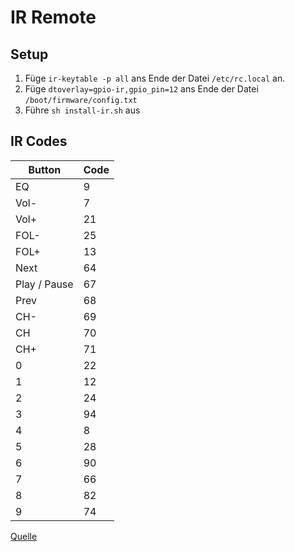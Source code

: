 # IR Remote

## Setup

1. Füge `ir-keytable -p all` ans Ende der Datei `/etc/rc.local` an.
2. Füge `dtoverlay=gpio-ir,gpio_pin=12` ans Ende der Datei `/boot/firmware/config.txt`
3. Führe `sh install-ir.sh` aus



## IR Codes

| Button | Code |
| ------ | ---- |
| EQ     | 9    |
| Vol-   | 7    |
| Vol+   | 21   |
| FOL-   | 25   |
| FOL+   | 13   |
| Next   | 64   |
| Play / Pause | 67   |
| Prev   | 68   |
| CH-    | 69   |
| CH     | 70   |
| CH+    | 71   |
| 0      | 22   |
| 1      | 12   |
| 2      | 24   |
| 3      | 94   |
| 4      | 8    |
| 5      | 28   |
| 6      | 90   |
| 7      | 66   |
| 8      | 82   |
| 9      | 74   |

[Quelle](https://ignorantofthings.com/receiving-infrared-on-the-raspberry-pi-with-python/)
